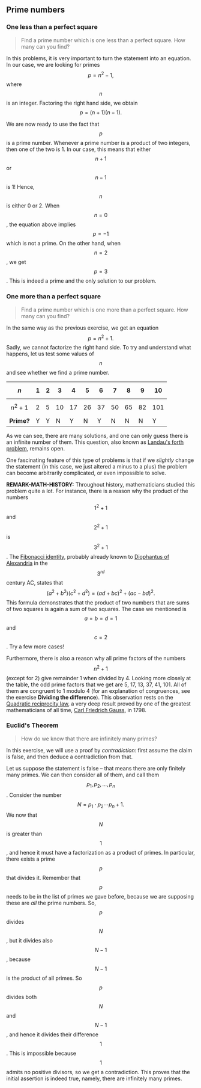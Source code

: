 ## Prime numbers

### One less than a perfect square

> Find a prime number which is one less than a perfect square. How many can you find?

In this problems, it is very important to turn the statement into an equation. In our case, we are looking for primes
$$
p=n^2-1,
$$
where $$n$$ is an integer. Factoring the right hand side, we obtain
$$
p=(n+1)(n-1).
$$

We are now ready to use the fact that $$p$$ is a prime number. Whenever a prime number is a product of two integers, then one of the two is 1. In our case, this means that either $$n+1$$ or $$n-1$$ is 1! Hence, $$n$$ is either 0 or 2. When $$n = 0$$, the equation above implies $$p = -1$$ which is not a prime. On the other hand, when $$n=2$$, we get $$p=3$$. This is indeed a prime and the only solution to our problem.


### One more than a perfect square

> Find a prime number which is one more than a perfect square. How many can you find?

In the same way as the previous exercise, we get an equation
$$
p=n^2+1.
$$
Sadly, we cannot factorize the right hand side. To try and understand what happens, let us test some values of $$n$$ and see whether we find a prime number.

| $$n$$      | 1  | 2 | 3  | 4  | 5  | 6  | 7  | 8  | 9  | 10  |
|------------|----|---|----|----|----|----|----|----|----|-----|
| $$n^2+1$$  | 2  | 5 | 10 | 17 | 26 | 37 | 50 | 65 | 82 | 101 |
| **Prime?** | Y  | Y | N  | Y  | N  | Y  | N  | N  | N  | Y   |

As we can see, there are many solutions, and one can only guess there is an infinite number of them. This question, also known as [Landau's forth problem](http://en.wikipedia.org/wiki/Landau%27s_problems), remains open.

One fascinating feature of this type of problems is that if we *slightly* change the statement (in this case, we just altered a minus to a plus) the problem can become arbitrarily complicated, or even impossible to solve.

**REMARK-MATH-HISTORY:** Throughout history, mathematicians studied this problem quite a lot. For instance, there is a reason why the product of the numbers $$1^2+1$$ and $$2^2+1$$ is $$3^2+1$$. The [Fibonacci identity](http://en.wikipedia.org/wiki/Brahmagupta–Fibonacci_identity), probably already known to [Diophantus of Alexandria](http://en.wikipedia.org/wiki/Diophantus) in the $$3^{rd}$$ century AC, states that
$$
(a^2 + b^2)(c^2 + d^2)= (ad+bc)^2+(ac-bd)^2.
$$
This formula demonstrates that the product of two numbers that are sums of two squares is again a sum of two squares. The case we mentioned is $$a=b=d=1$$ and $$c=2$$. Try a few more cases!

Furthermore, there is also a reason why all prime factors of the numbers $$n^2+1$$ (except for 2) give remainder 1 when divided by 4. Looking more closely at the table, the odd prime factors that we get are 5, 17, 13, 37, 41, 101. All of them are congruent to 1 modulo 4 (for an explanation of congruences, see the exercise **Dividing the difference**). This observation rests on the [Quadratic reciprocity law](http://en.wikipedia.org/wiki/Quadratic_reciprocity#.E2.88.921_and_the_first_supplement), a very deep result proved by one of the greatest mathematicians of all time, [Carl Friedrich Gauss](http://en.wikipedia.org/wiki/Carl_Friedrich_Gauss), in 1798. 


### Euclid's Theorem

> How do we know that there are infinitely many primes?

In this exercise, we will use a proof by *contradiction*: first assume the claim is false, and then deduce a contradiction from that.

Let us suppose the statement is false &ndash; that means there are only finitely many primes. We can then consider all of them, and call them $$p_1,p_2,\ldots,p_n$$. Consider the number
$$N=p_1\cdot p_2\cdots p_n+1.$$
We now that $$N$$ is greater than $$1$$, and hence it must have a factorization as a product of primes. In particular, there exists a prime $$p$$ that divides it. Remember that $$p$$ needs to be in the list of primes we gave before, because we are supposing these are *all* the prime numbers. So, $$p$$ divides $$N$$, but it divides also $$N-1$$, because $$N-1$$ is the product of all primes. So $$p$$ divides both $$N$$ and $$N-1$$, and hence it divides their difference $$1$$. This is impossible because $$1$$ admits no positive divisors, so we get a contradiction. This proves that the initial assertion is indeed true, namely, there are infinitely many primes.
